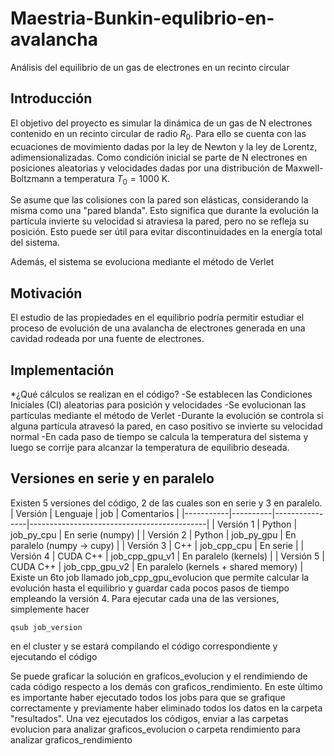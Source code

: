 # Maestria-Bunkin-equlibrio-en-avalancha
 Análisis del equilibrio de un gas de electrones en un recinto circular

## Introducción
 El objetivo del proyecto es simular la dinámica de un gas de N electrones contenido en un recinto circular de radio $R_0$. Para ello se cuenta con las ecuaciones de movimiento dadas por la ley de Newton y la ley de Lorentz, adimensionalizadas. Como condición inicial se parte de N electrones en posiciones aleatorias y velocidades dadas por una distribución de Maxwell-Boltzmann a temperatura $T_0 = 1000$ K.

 Se asume que las colisiones con la pared son elásticas, considerando la misma como una "pared blanda". Esto significa que durante la evolución la partícula invierte su velocidad si atraviesa la pared, pero no se refleja su posición. Esto puede ser útil para evitar discontinuidades en la energía total del sistema.

 Además, el sistema se evoluciona mediante el método de Verlet

## Motivación
 El estudio de las propiedades en el equilibrio podría permitir estudiar el proceso de evolución de una avalancha de electrones generada en una cavidad rodeada por una fuente de electrones.

## Implementación

*¿Qué cálculos se realizan en el código?
-Se establecen las Condiciones Iniciales (CI) aleatorias para posición y velocidades
-Se evolucionan las partículas mediante el método de Verlet
-Durante la evolución se controla si alguna partícula atravesó la pared, en caso positivo se invierte su velocidad normal
-En cada paso de tiempo se calcula la temperatura del sistema y luego se corrije para alcanzar la temperatura de equilibrio deseada.

## Versiones en serie y en paralelo
Existen 5 versiones del código, 2 de las cuales son en serie y 3 en paralelo.
| Versión   | Lenguaje | job            | Comentarios                                |
|-----------|----------|----------------|--------------------------------------------|
| Versión 1 | Python   | job_py_cpu     | En serie (numpy)                           |
| Versión 2 | Python   | job_py_gpu     | En paralelo (numpy -> cupy)                |
| Versión 3 | C++      | job_cpp_cpu    | En serie                                   |
| Versión 4 | CUDA C++ | job_cpp_gpu_v1 | En paralelo (kernels)                      |
| Versión 5 | CUDA C++ | job_cpp_gpu_v2 | En paralelo (kernels + shared memory)      |
Existe un 6to job llamado job_cpp_gpu_evolucion que permite calcular la evolución hasta el equilibrio y guardar cada pocos pasos de tiempo empleando la versión 4. Para ejecutar cada una de las versiones, simplemente hacer
~~~
qsub job_version
~~~
en el cluster y se estará compilando el código correspondiente y ejecutando el código

Se puede graficar la solución en graficos_evolucion y el rendimiendo de cada código respecto a los demás con graficos_rendimiento. En este último es importante haber ejecutado todos los jobs para que se grafique correctamente y previamente haber eliminado todos los datos en la carpeta "resultados". Una vez ejecutados los códigos, enviar a las carpetas evolucion para analizar graficos_evolucion o carpeta rendimiento para analizar graficos_rendimiento



